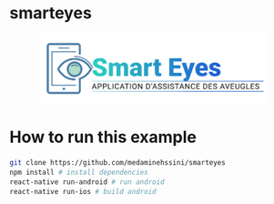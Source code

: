 # smarteyes

<p align="center"> <img  width="400" src="https://github.com/medaminehssini/smarteyes/blob/main/screens/assets/images/logo.png" alt="smartEyes" /> </p>

# How to run this example
```bash
git clone https://github.com/medaminehssini/smarteyes
npm install # install dependencies
react-native run-android # run android
react-native run-ios # build android
```
